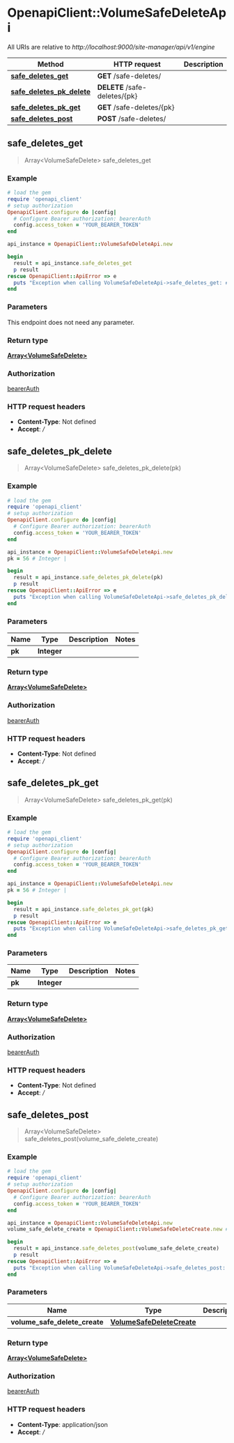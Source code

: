 # OpenapiClient::VolumeSafeDeleteApi

All URIs are relative to *http://localhost:9000/site-manager/api/v1/engine*

Method | HTTP request | Description
------------- | ------------- | -------------
[**safe_deletes_get**](VolumeSafeDeleteApi.md#safe_deletes_get) | **GET** /safe-deletes/ | 
[**safe_deletes_pk_delete**](VolumeSafeDeleteApi.md#safe_deletes_pk_delete) | **DELETE** /safe-deletes/{pk} | 
[**safe_deletes_pk_get**](VolumeSafeDeleteApi.md#safe_deletes_pk_get) | **GET** /safe-deletes/{pk} | 
[**safe_deletes_post**](VolumeSafeDeleteApi.md#safe_deletes_post) | **POST** /safe-deletes/ | 



## safe_deletes_get

> Array&lt;VolumeSafeDelete&gt; safe_deletes_get



### Example

```ruby
# load the gem
require 'openapi_client'
# setup authorization
OpenapiClient.configure do |config|
  # Configure Bearer authorization: bearerAuth
  config.access_token = 'YOUR_BEARER_TOKEN'
end

api_instance = OpenapiClient::VolumeSafeDeleteApi.new

begin
  result = api_instance.safe_deletes_get
  p result
rescue OpenapiClient::ApiError => e
  puts "Exception when calling VolumeSafeDeleteApi->safe_deletes_get: #{e}"
end
```

### Parameters

This endpoint does not need any parameter.

### Return type

[**Array&lt;VolumeSafeDelete&gt;**](VolumeSafeDelete.md)

### Authorization

[bearerAuth](../README.md#bearerAuth)

### HTTP request headers

- **Content-Type**: Not defined
- **Accept**: */*


## safe_deletes_pk_delete

> Array&lt;VolumeSafeDelete&gt; safe_deletes_pk_delete(pk)



### Example

```ruby
# load the gem
require 'openapi_client'
# setup authorization
OpenapiClient.configure do |config|
  # Configure Bearer authorization: bearerAuth
  config.access_token = 'YOUR_BEARER_TOKEN'
end

api_instance = OpenapiClient::VolumeSafeDeleteApi.new
pk = 56 # Integer | 

begin
  result = api_instance.safe_deletes_pk_delete(pk)
  p result
rescue OpenapiClient::ApiError => e
  puts "Exception when calling VolumeSafeDeleteApi->safe_deletes_pk_delete: #{e}"
end
```

### Parameters


Name | Type | Description  | Notes
------------- | ------------- | ------------- | -------------
 **pk** | **Integer**|  | 

### Return type

[**Array&lt;VolumeSafeDelete&gt;**](VolumeSafeDelete.md)

### Authorization

[bearerAuth](../README.md#bearerAuth)

### HTTP request headers

- **Content-Type**: Not defined
- **Accept**: */*


## safe_deletes_pk_get

> Array&lt;VolumeSafeDelete&gt; safe_deletes_pk_get(pk)



### Example

```ruby
# load the gem
require 'openapi_client'
# setup authorization
OpenapiClient.configure do |config|
  # Configure Bearer authorization: bearerAuth
  config.access_token = 'YOUR_BEARER_TOKEN'
end

api_instance = OpenapiClient::VolumeSafeDeleteApi.new
pk = 56 # Integer | 

begin
  result = api_instance.safe_deletes_pk_get(pk)
  p result
rescue OpenapiClient::ApiError => e
  puts "Exception when calling VolumeSafeDeleteApi->safe_deletes_pk_get: #{e}"
end
```

### Parameters


Name | Type | Description  | Notes
------------- | ------------- | ------------- | -------------
 **pk** | **Integer**|  | 

### Return type

[**Array&lt;VolumeSafeDelete&gt;**](VolumeSafeDelete.md)

### Authorization

[bearerAuth](../README.md#bearerAuth)

### HTTP request headers

- **Content-Type**: Not defined
- **Accept**: */*


## safe_deletes_post

> Array&lt;VolumeSafeDelete&gt; safe_deletes_post(volume_safe_delete_create)



### Example

```ruby
# load the gem
require 'openapi_client'
# setup authorization
OpenapiClient.configure do |config|
  # Configure Bearer authorization: bearerAuth
  config.access_token = 'YOUR_BEARER_TOKEN'
end

api_instance = OpenapiClient::VolumeSafeDeleteApi.new
volume_safe_delete_create = OpenapiClient::VolumeSafeDeleteCreate.new # VolumeSafeDeleteCreate | 

begin
  result = api_instance.safe_deletes_post(volume_safe_delete_create)
  p result
rescue OpenapiClient::ApiError => e
  puts "Exception when calling VolumeSafeDeleteApi->safe_deletes_post: #{e}"
end
```

### Parameters


Name | Type | Description  | Notes
------------- | ------------- | ------------- | -------------
 **volume_safe_delete_create** | [**VolumeSafeDeleteCreate**](VolumeSafeDeleteCreate.md)|  | 

### Return type

[**Array&lt;VolumeSafeDelete&gt;**](VolumeSafeDelete.md)

### Authorization

[bearerAuth](../README.md#bearerAuth)

### HTTP request headers

- **Content-Type**: application/json
- **Accept**: */*

